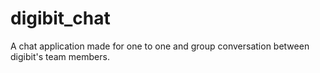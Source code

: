 
# digibit_chat

A chat application made for one to one and group conversation between digibit's team members.
